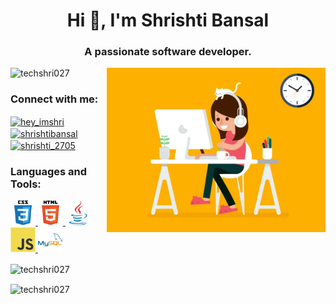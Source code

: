 <h1 align="center">Hi 👋, I'm Shrishti Bansal</h1>
<h3 align="center">A passionate software developer.</h3>

<img align="right" alt="coding" width="350" src="gif.webp" />


<p align="left"> <img src="https://komarev.com/ghpvc/?username=techshri027&label=Profile%20views&color=0e75b6&style=flat" alt="techshri027" /> </p>

<h3 align="left">Connect with me:</h3>
<p align="left">
<a href="https://twitter.com/hey_imshri" target="blank"><img align="center" src="https://raw.githubusercontent.com/rahuldkjain/github-profile-readme-generator/master/src/images/icons/Social/twitter.svg" alt="hey_imshri" height="30" width="40" /></a>
<a href="https://linkedin.com/in/shrishtibansal" target="blank"><img align="center" src="https://raw.githubusercontent.com/rahuldkjain/github-profile-readme-generator/master/src/images/icons/Social/linked-in-alt.svg" alt="shrishtibansal" height="30" width="40" /></a>
<a href="https://instagram.com/shrishti_2705" target="blank"><img align="center" src="https://raw.githubusercontent.com/rahuldkjain/github-profile-readme-generator/master/src/images/icons/Social/instagram.svg" alt="shrishti_2705" height="30" width="40" /></a>
</p>

<h3 align="left">Languages and Tools:</h3>
<p align="left"> <a href="https://www.w3schools.com/css/" target="_blank" rel="noreferrer"> <img src="https://raw.githubusercontent.com/devicons/devicon/master/icons/css3/css3-original-wordmark.svg" alt="css3" width="40" height="40"/> </a> <a href="https://www.w3.org/html/" target="_blank" rel="noreferrer"> <img src="https://raw.githubusercontent.com/devicons/devicon/master/icons/html5/html5-original-wordmark.svg" alt="html5" width="40" height="40"/> </a> <a href="https://www.java.com" target="_blank" rel="noreferrer"> <img src="https://raw.githubusercontent.com/devicons/devicon/master/icons/java/java-original.svg" alt="java" width="40" height="40"/> </a> <a href="https://developer.mozilla.org/en-US/docs/Web/JavaScript" target="_blank" rel="noreferrer"> <img src="https://raw.githubusercontent.com/devicons/devicon/master/icons/javascript/javascript-original.svg" alt="javascript" width="40" height="40"/> </a> <a href="https://www.mysql.com/" target="_blank" rel="noreferrer"> <img src="https://raw.githubusercontent.com/devicons/devicon/master/icons/mysql/mysql-original-wordmark.svg" alt="mysql" width="40" height="40"/> </a> </p>

<p><img align="center" src="https://github-readme-stats.vercel.app/api/top-langs?username=techshri027&show_icons=true&locale=en&layout=compact" alt="techshri027" /></p>

<p><img align="center" src="https://github-readme-streak-stats.herokuapp.com/?user=techshri027&" alt="techshri027" /></p>
